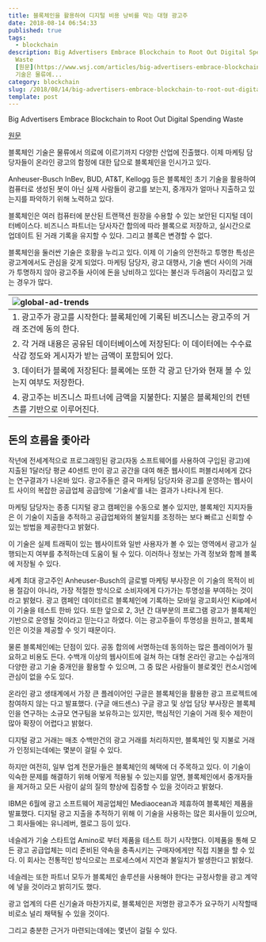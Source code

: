 ```yaml
---
title: 블록체인을 활용하여 디지털 비용 낭비를 막는 대형 광고주
date: 2018-08-14 06:54:33
published: true
tags:
  - blockchain
description: Big Advertisers Embrace Blockchain to Root Out Digital Spending
  Waste
  [원문](https://www.wsj.com/articles/big-advertisers-embrace-blockchain-to-root-out-digital-spending-waste-1531396800)  블록체인
  기술은 물류에...
category: blockchain
slug: /2018/08/14/big-advertisers-embrace-blockchain-to-root-out-digital-spending-waste/
template: post
---
```

Big Advertisers Embrace Blockchain to Root Out Digital Spending Waste

[원문](https://www.wsj.com/articles/big-advertisers-embrace-blockchain-to-root-out-digital-spending-waste-1531396800)

블록체인 기술은 물류에서 의료에 이르기까지 다양한 산업에 진출했다. 이제 마케팅 담당자들이 온라인 광고의 함정에 대한 답으로 블록체인을 인시가고 있다.

Anheuser-Busch InBev, BUD, AT&T, Kellogg 등은 블록체인 초기 기술을 활용하여 컴퓨터로 생성된 봇이 아닌 실제 사람들이 광고를 보는지, 중개자가 얼마나 지출하고 있는지를 파악하기 위해 노력하고 있다.

블록체인은 여러 컴퓨터에 분산된 트랜잭션 원장을 수용할 수 있는 보안된 디지털 데이터베이스다. 비즈니스 파트너는 당사자간 합의에 따라 블록으로 저장하고, 실시간으로 업데이트 된 거래 기록을 유지할 수 있다. 그리고 블록은 변경할 수 없다.

블록체인을 둘러싼 기술은 호황을 누리고 있다. 이제 이 기술의 안전하고 투명한 특성은 광고계에서도 관심을 갖게 되었다. 마케팅 담당자, 광고 대행사, 기술 벤더 사이의 거래가 투명하지 않아 광고주들 사이에 돈을 낭비하고 있다는 불신과 두려움이 자리잡고 있는 경우가 많다.

|![global-ad-trends](../images/global-ad-trends.png)|
|:-|
| 1.  광고주가 광고를 시작한다: 블록체인에 기록된 비즈니스는 광고주의 거래 조건에 동의 한다. |
| 2. 각 거래 내용은 공유된 데이터베이스에 저장된다: 이 데이터에는 수수료 삭감 정도와 게시자가 받는 금액이 포함되어 있다.  |
| 3. 데이터가 블록에 저장된다: 블록에는 또한 각 광고 단가와 현재 볼 수 있는지 여부도 저장한다. |
| 4. 광고주는 비즈니스 파트너에 금액을 지불한다: 지불은 블록체인의 컨텐츠를 기반으로 이루어진다. |

## 돈의 흐름을 좇아라

작년에 전세계적으로 프로그래밍된 광고(자동 소프트웨어를 사용하여 구입된 광고)에 지출된 1달러당 평균 40센트 만이 광고 공간을 대여 해준 웹사이트 퍼블리셔에게 갔다는 연구결과가 나온바 있다. 광고주들은 결국 마케팅 담당자와 광고를 운영하는 웹사이트 사이의 복잡한 공급업체 공급망에 '기술세'를 내는 결과가 나타나게 된다.

마케팅 담당자는 종종 디지털 광고 캠페인을 수동으로 볼수 있지만, 블록체인 지지자들은 이 기술이 지출을 추적하고 공급업체와의 불일치를 조정하는 보다 빠르고 신회할 수 있는 방법을 제공한다고 밝혔다. 

이 기술은 실제 트래픽이 있는 웹사이트와 일반 사용자가 볼 수 있는 영역에서 광고가 실행되는지 여부를 추적하는데 도움이 될 수 있다. 이러하나 정보는 가격 정보와 함께 블록에 저장될 수 있다.

세계 최대 광고주인 Anheuser-Busch의 글로벌 마케팅 부사장은 이 기술의 목적이 비용 절감이 아니라, 가장 적절한 방식으로 소비자에게 다가가는 투명성을 부여하는 것이라고 밝혔다. 광고 캠페인 데이터르르 블록체인에 기록하는 모바일 광고회사인 Kiip에서 이 기술을 테스트 한바 있다. 또한 앞으로 2, 3년 간 대부분의 프로그램 광고가 블록체인 기반으로 운영될 것이라고 믿는다고 하였다. 이는 광고주들이 투명성을 원하고, 블록체인은 이것을 제공할 수 잇기 때문이다.

물론 블록체인에는 단점이 있다. 공동 합의에 서명하는데 동의하는 많은 플레이어가 필요하고 비용도 든다. 수백개 이상의 웹사이트에 걸쳐 하는 대형 온라인 광고는 수십개의 다양한 광고 기술 중개인을 활용할 수 있으며, 그 중 많은 사람들이 블로겣인 컨소시엄에 관심이 없을 수도 있다. 

온라인 광고 생태계에서 가장 큰 플레이어인 구글은 블록체인을 활용한 광고 프로젝트에 참여하지 않는 다고 발표했다. (구글 애드센스) 구글 광고 및 상업 담당 부사장은 블록체인을 연구하는 소규모 연구팀을 보유하고는 있지만, 핵심적인 기술이 거래 횟수 제한이 많아 확장이 어렵다고 밝혔다.

디지털 광고 거래는 매초 수백만건의 광고 거래를 처리하지만, 블록체인 및 지불로 거래가 인정되는데에는 몇분이 걸릴 수 있다.

하지만 여전히, 일부 업계 전문가들은 블록체인의 혜택에 더 주목하고 있다. 이 기술이 익숙한 문제를 해결하기 위해 어떻게 적용될 수 있는지를 알면, 블록체인에서 중개자들을 제거하고 모든 사람이 삶의 질의 향상에 집중할 수 있을 것이라고 밝혔다.

IBM은 6월에 광고 소프트웨어 제공업체인 Mediaocean과 제휴하여 블록체인 제품을 발표했다. 디지털 광고 지출을 추적하기 위해 이 기술을 사용하는 많은 회사들이 있으며, 그 회사들에는 유니레버, 켈로그 등이 있다.

네슬레가 기술 스타트업 Amino로 부터 제품을 테스트 하기 시작했다. 이제품을 통해 모든 광고 공급업체는 미리 준비된 약속을 충족시키는 구매자에게만 직접 지불을 할 수 있다. 이 회사는 전통적인 방식으로는 프로세스에서 지연과 불일치가 발생한다고 밝혔다.

네슬레는 또한 파트너 모두가 블록체인 솔루션을 사용해야 한다는 규정사항을 광고 계약에 넣을 것이라고 밝히기도 했다.

광고 업계의 다른 신기술과 마찬가지로, 블록체인은 저명한 광고주가 요구하기 시작할때 비로소 널리 채택될 수 있을 것이다.

그리고 충분한 근거가 마련되는데에는 몇년이 걸릴 수 있다. 